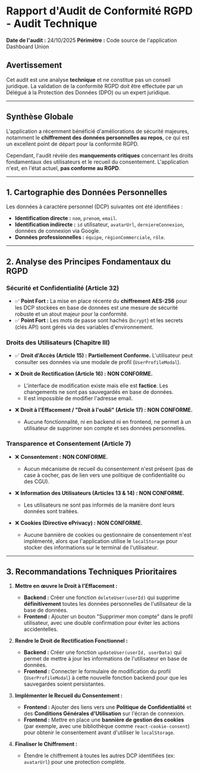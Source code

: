 # Rapport d'Audit de Conformité RGPD - Audit Technique

**Date de l'audit :** 24/10/2025
**Périmètre :** Code source de l'application Dashboard Union

## Avertissement

Cet audit est une analyse **technique** et ne constitue pas un conseil juridique. La validation de la conformité RGPD doit être effectuée par un Délégué à la Protection des Données (DPO) ou un expert juridique.

---

## Synthèse Globale

L'application a récemment bénéficié d'améliorations de sécurité majeures, notamment le **chiffrement des données personnelles au repos**, ce qui est un excellent point de départ pour la conformité RGPD.

Cependant, l'audit révèle des **manquements critiques** concernant les droits fondamentaux des utilisateurs et le recueil du consentement. L'application n'est, en l'état actuel, **pas conforme au RGPD**.

---

## 1. Cartographie des Données Personnelles

Les données à caractère personnel (DCP) suivantes ont été identifiées :

*   **Identification directe :** `nom`, `prenom`, `email`.
*   **Identification indirecte :** `id` utilisateur, `avatarUrl`, `derniereConnexion`, données de connexion via Google.
*   **Données professionnelles :** `équipe`, `régionCommerciale`, `rôle`.

---

## 2. Analyse des Principes Fondamentaux du RGPD

### Sécurité et Confidentialité (Article 32)

*   ✅ **Point Fort :** La mise en place récente du **chiffrement AES-256** pour les DCP stockées en base de données est une mesure de sécurité robuste et un atout majeur pour la conformité.
*   ✅ **Point Fort :** Les mots de passe sont hachés (`bcrypt`) et les secrets (clés API) sont gérés via des variables d'environnement.

### Droits des Utilisateurs (Chapitre III)

*   ✅ **Droit d'Accès (Article 15) :** **Partiellement Conforme.** L'utilisateur peut consulter ses données via une modale de profil (`UserProfileModal`).

*   ❌ **Droit de Rectification (Article 16) :** **NON CONFORME.**
    *   L'interface de modification existe mais elle est **factice**. Les changements ne sont pas sauvegardés en base de données.
    *   Il est impossible de modifier l'adresse email.

*   ❌ **Droit à l'Effacement / "Droit à l'oubli" (Article 17) :** **NON CONFORME.**
    *   Aucune fonctionnalité, ni en backend ni en frontend, ne permet à un utilisateur de supprimer son compte et ses données personnelles.

### Transparence et Consentement (Article 7)

*   ❌ **Consentement :** **NON CONFORME.**
    *   Aucun mécanisme de recueil du consentement n'est présent (pas de case à cocher, pas de lien vers une politique de confidentialité ou des CGU).

*   ❌ **Information des Utilisateurs (Articles 13 & 14) :** **NON CONFORME.**
    *   Les utilisateurs ne sont pas informés de la manière dont leurs données sont traitées.

*   ❌ **Cookies (Directive ePrivacy) :** **NON CONFORME.**
    *   Aucune bannière de cookies ou gestionnaire de consentement n'est implémenté, alors que l'application utilise le `localStorage` pour stocker des informations sur le terminal de l'utilisateur.

---

## 3. Recommandations Techniques Prioritaires

1.  **Mettre en œuvre le Droit à l'Effacement :**
    *   **Backend :** Créer une fonction `deleteUser(userId)` qui supprime **définitivement** toutes les données personnelles de l'utilisateur de la base de données.
    *   **Frontend :** Ajouter un bouton "Supprimer mon compte" dans le profil utilisateur, avec une double confirmation pour éviter les actions accidentelles.

2.  **Rendre le Droit de Rectification Fonctionnel :**
    *   **Backend :** Créer une fonction `updateUser(userId, userData)` qui permet de mettre à jour les informations de l'utilisateur en base de données.
    *   **Frontend :** Connecter le formulaire de modification du profil (`UserProfileModal`) à cette nouvelle fonction backend pour que les sauvegardes soient persistantes.

3.  **Implémenter le Recueil du Consentement :**
    *   **Frontend :** Ajouter des liens vers une **Politique de Confidentialité** et des **Conditions Générales d'Utilisation** sur l'écran de connexion.
    *   **Frontend :** Mettre en place une **bannière de gestion des cookies** (par exemple, avec une bibliothèque comme `react-cookie-consent`) pour obtenir le consentement avant d'utiliser le `localStorage`.

4.  **Finaliser le Chiffrement :**
    *   Étendre le chiffrement à toutes les autres DCP identifiées (ex: `avatarUrl`) pour une protection complète.
